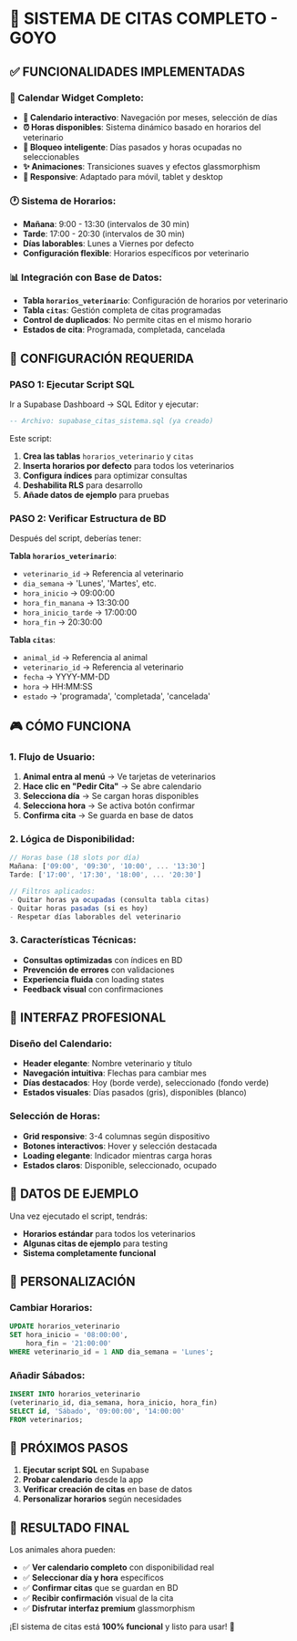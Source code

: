 # 📅 SISTEMA DE CITAS COMPLETO - GOYO

## ✅ **FUNCIONALIDADES IMPLEMENTADAS**

### **🎯 Calendar Widget Completo**:
- **📅 Calendario interactivo**: Navegación por meses, selección de días
- **⏰ Horas disponibles**: Sistema dinámico basado en horarios del veterinario
- **🚫 Bloqueo inteligente**: Días pasados y horas ocupadas no seleccionables
- **✨ Animaciones**: Transiciones suaves y efectos glassmorphism
- **📱 Responsive**: Adaptado para móvil, tablet y desktop

### **🕐 Sistema de Horarios**:
- **Mañana**: 9:00 - 13:30 (intervalos de 30 min)
- **Tarde**: 17:00 - 20:30 (intervalos de 30 min)
- **Días laborables**: Lunes a Viernes por defecto
- **Configuración flexible**: Horarios específicos por veterinario

### **📊 Integración con Base de Datos**:
- **Tabla `horarios_veterinario`**: Configuración de horarios por veterinario
- **Tabla `citas`**: Gestión completa de citas programadas
- **Control de duplicados**: No permite citas en el mismo horario
- **Estados de cita**: Programada, completada, cancelada

## 🚨 **CONFIGURACIÓN REQUERIDA**

### **PASO 1: Ejecutar Script SQL**
Ir a Supabase Dashboard → SQL Editor y ejecutar:
```sql
-- Archivo: supabase_citas_sistema.sql (ya creado)
```

Este script:
1. **Crea las tablas** `horarios_veterinario` y `citas`
2. **Inserta horarios por defecto** para todos los veterinarios
3. **Configura índices** para optimizar consultas
4. **Deshabilita RLS** para desarrollo
5. **Añade datos de ejemplo** para pruebas

### **PASO 2: Verificar Estructura de BD**
Después del script, deberías tener:

**Tabla `horarios_veterinario`**:
- `veterinario_id` → Referencia al veterinario
- `dia_semana` → 'Lunes', 'Martes', etc.
- `hora_inicio` → 09:00:00
- `hora_fin_manana` → 13:30:00
- `hora_inicio_tarde` → 17:00:00
- `hora_fin` → 20:30:00

**Tabla `citas`**:
- `animal_id` → Referencia al animal
- `veterinario_id` → Referencia al veterinario
- `fecha` → YYYY-MM-DD
- `hora` → HH:MM:SS
- `estado` → 'programada', 'completada', 'cancelada'

## 🎮 **CÓMO FUNCIONA**

### **1. Flujo de Usuario**:
1. **Animal entra al menú** → Ve tarjetas de veterinarios
2. **Hace clic en "Pedir Cita"** → Se abre calendario
3. **Selecciona día** → Se cargan horas disponibles
4. **Selecciona hora** → Se activa botón confirmar
5. **Confirma cita** → Se guarda en base de datos

### **2. Lógica de Disponibilidad**:
```typescript
// Horas base (18 slots por día)
Mañana: ['09:00', '09:30', '10:00', ... '13:30']
Tarde: ['17:00', '17:30', '18:00', ... '20:30']

// Filtros aplicados:
- Quitar horas ya ocupadas (consulta tabla citas)
- Quitar horas pasadas (si es hoy)
- Respetar días laborables del veterinario
```

### **3. Características Técnicas**:
- **Consultas optimizadas** con índices en BD
- **Prevención de errores** con validaciones
- **Experiencia fluida** con loading states
- **Feedback visual** con confirmaciones

## 🎨 **INTERFAZ PROFESIONAL**

### **Diseño del Calendario**:
- **Header elegante**: Nombre veterinario y título
- **Navegación intuitiva**: Flechas para cambiar mes
- **Días destacados**: Hoy (borde verde), seleccionado (fondo verde)
- **Estados visuales**: Días pasados (gris), disponibles (blanco)

### **Selección de Horas**:
- **Grid responsive**: 3-4 columnas según dispositivo
- **Botones interactivos**: Hover y selección destacada
- **Loading elegante**: Indicador mientras carga horas
- **Estados claros**: Disponible, seleccionado, ocupado

## 📝 **DATOS DE EJEMPLO**

Una vez ejecutado el script, tendrás:
- **Horarios estándar** para todos los veterinarios
- **Algunas citas de ejemplo** para testing
- **Sistema completamente funcional**

## 🔧 **PERSONALIZACIÓN**

### **Cambiar Horarios**:
```sql
UPDATE horarios_veterinario 
SET hora_inicio = '08:00:00', 
    hora_fin = '21:00:00'
WHERE veterinario_id = 1 AND dia_semana = 'Lunes';
```

### **Añadir Sábados**:
```sql
INSERT INTO horarios_veterinario 
(veterinario_id, dia_semana, hora_inicio, hora_fin)
SELECT id, 'Sábado', '09:00:00', '14:00:00'
FROM veterinarios;
```

## 🚀 **PRÓXIMOS PASOS**

1. **Ejecutar script SQL** en Supabase
2. **Probar calendario** desde la app
3. **Verificar creación de citas** en base de datos
4. **Personalizar horarios** según necesidades

## 🎯 **RESULTADO FINAL**

Los animales ahora pueden:
- ✅ **Ver calendario completo** con disponibilidad real
- ✅ **Seleccionar día y hora** específicos
- ✅ **Confirmar citas** que se guardan en BD
- ✅ **Recibir confirmación** visual de la cita
- ✅ **Disfrutar interfaz premium** glassmorphism

¡El sistema de citas está **100% funcional** y listo para usar! 🎉
